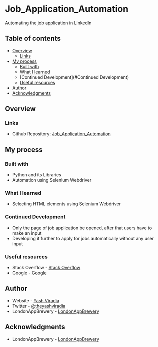 # Job_Application_Automation
Automating the job application in LinkedIn

## Table of contents
- [Overview](#overview)
  - [Links](#links)
- [My process](#my-process)
  - [Built with](#built-with)
  - [What I learned](#what-i-learned)
  - [Continued Development](#Continued Development)
  - [Useful resources](#useful-resources)
- [Author](#author)
- [Acknowledgments](#acknowledgments)

## Overview

### Links
- Github Repository: [Job_Application_Automation](https://github.com/yashviradia/Job_Application_Automation)

## My process

### Built with
- Python and its Libraries
- Automation using Selenium Webdriver

### What I learned
- Selecting HTML elements using Selenium Webdriver

### Continued Development
- Only the page of job application be opened, after that users have to make an input
- Developing it further to apply for jobs automatically without any user input

### Useful resources
- Stack Overflow - [Stack Overflow](https://stackoverflow.com/)
- Google - [Google](https://www.google.com/)

## Author
- Website - [Yash Viradia](https://yashviradia.github.io/personal_website_1/)
- Twitter - [@theyashviradia](https://twitter.com/theyashviradia)
- LondonAppBrewery - [LondonAppBrewery](https://www.londonappbrewery.com/)

## Acknowledgments
- LondonAppBrewery - [LondonAppBrewery](https://www.londonappbrewery.com/)
